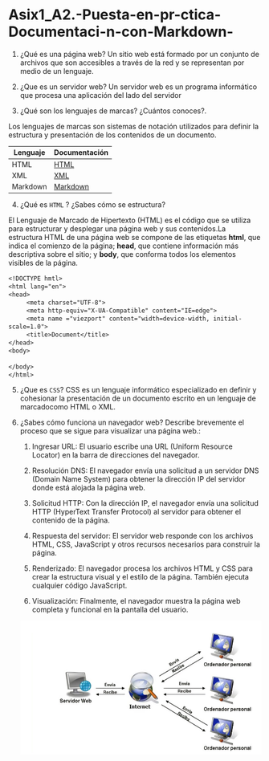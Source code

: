 # Asix1_A2.-Puesta-en-pr-ctica-Documentaci-n-con-Markdown-

1. ¿Qué es una página web?
Un sitio web está formado por un conjunto de archivos que son accesibles a través de la red y se representan por medio de un lenguaje.

2. ¿Que es un servidor web?
Un servidor web es un programa informático que procesa una aplicación del lado del servidor

3. ¿Qué son los lenguajes de marcas? ¿Cuántos conoces?. 

Los lenguajes de marcas son sistemas de notación utilizados para definir la estructura y presentación de los contenidos de un documento.

| Lenguaje   | Documentación                                                                 |
|------------|-------------------------------------------------------------------------------|
| HTML       | [HTML](https://developer.mozilla.org/es/docs/Web/HTML)                        |
| XML        | [XML](https://developer.mozilla.org/es/docs/Web/XML/XML_introduction)         |
| Markdown   | [Markdown](https://www.markdownguide.org/getting-started/)                    |

4. ¿Qué es ```HTML``` ? ¿Sabes cómo se estructura?

El Lenguaje de Marcado de Hipertexto (HTML) es el código que se utiliza para estructurar y desplegar una página web y sus contenidos.La estructura HTML de una página web se compone de las etiquetas **html**, que indica el comienzo de la página; **head**, que contiene información más descriptiva sobre el sitio; y **body**, que conforma todos los elementos visibles de la página.

```
<!DOCTYPE hmtl>
<html lang="en">
<head>
     <meta charset="UTF-8">
     <meta http-equiv="X-UA-Compatible" content="IE=edge">
     <meta name ="viezport" content="width=device-width, initial-scale=1.0">
     <title>Document</title>
</head>
<body>

</body>
</html>
```

5. ¿Que es ```CSS```?
    CSS es un lenguaje informático especializado en definir y cohesionar la presentación de un documento escrito en un lenguaje de marcadocomo HTML o XML.

6. ¿Sabes cómo funciona un navegador web? Describe brevemente el proceso que se sigue para visualizar una página web.:

    1.    Ingresar URL: El usuario escribe una URL (Uniform Resource Locator) en la barra de direcciones del navegador.

    2. Resolución DNS: El navegador envía una solicitud a un servidor DNS (Domain Name System) para obtener la dirección IP del servidor donde está alojada la página web.

    3. Solicitud HTTP: Con la dirección IP, el navegador envía una solicitud HTTP (HyperText Transfer Protocol) al servidor para obtener el contenido de la página.

    4. Respuesta del servidor: El servidor web responde con los archivos HTML, CSS, JavaScript y otros recursos necesarios para construir la página.

    5. Renderizado: El navegador procesa los archivos HTML y CSS para crear la estructura visual y el estilo de la página. También ejecuta cualquier código JavaScript.

    6. Visualización: Finalmente, el navegador muestra la página web completa y funcional en la pantalla del usuario.

    ![Imagen](imagen.png "Esquema de peticiones HTML")